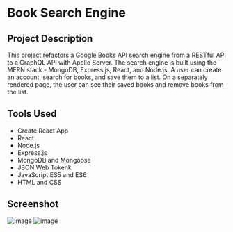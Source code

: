 # Book Search Engine

## Project Description
This project refactors a Google Books API search engine from a RESTful API to a GraphQL API with Apollo Server.  The search engine is built using the MERN stack - MongoDB, Express.js, React, and Node.js. A user can create an account, search for books, and save them to a list. On a separately rendered page, the user can see their saved books and remove books from the list.

## Tools Used
* Create React App
* React
* Node.js
* Express.js
* MongoDB and Mongoose
* JSON Web Tokenk
* JavaScript ES5 and ES6
* HTML and CSS




## Screenshot
![image](https://github.com/user-attachments/assets/edd0d725-76dc-4226-b963-21c6c18f5e84)
![image](https://github.com/user-attachments/assets/f025ba16-ce2a-459f-8424-8ba99f12c5d1)


